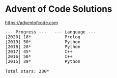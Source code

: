 # Advent of Code Solutions

https://adventofcode.com

<pre>
--- Progress ---   --- Language ---
[2020] 18*             Prolog
[2019] 50*             Python
[2018] 28*             Python
[2017] 45*             C++
[2016] 50*             C++
[2015] 39*             Python

Total stars: 230*
</pre>
